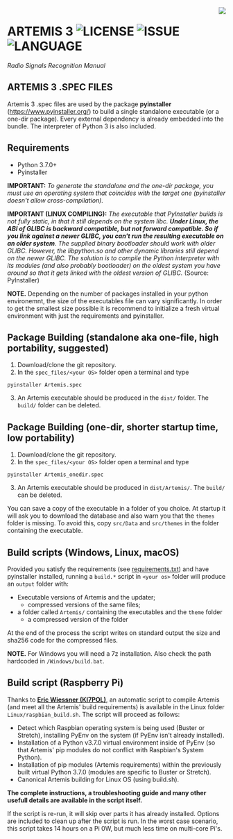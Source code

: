 <img src="../documentation/ArtemisLogoSmall.png" align="right" />

# ARTEMIS 3 ![LICENSE](https://img.shields.io/github/license/AresValley/Artemis.svg?style=flat-square) ![ISSUE](https://img.shields.io/github/issues/AresValley/Artemis.svg?style=flat-square) ![LANGUAGE](https://img.shields.io/github/languages/top/AresValley/Artemis.svg?style=flat-square)

*Radio Signals Recognition Manual*

## ARTEMIS 3 .SPEC FILES

Artemis 3 .spec files are used by the package **pyinstaller** (https://www.pyinstaller.org/) to build a single standalone executable (or a one-dir package). Every external dependency is already embedded into the bundle. The interpreter of Python 3 is also included.

## Requirements
- Python 3.7.0+
- Pyinstaller

**IMPORTANT:** *To generate the standalone and the one-dir package, you must use an operating system that coincides with the target one (pyinstaller doesn't allow cross-compilation).* 

**IMPORTANT (LINUX COMPILING):** *The executable that PyInstaller builds is not fully static, in that it still depends on the system libc. **Under Linux, the ABI of GLIBC is backward compatible, but not forward compatible. So if you link against a newer GLIBC, you can't run the resulting executable on an older system**. The supplied binary bootloader should work with older GLIBC. However, the libpython.so and other dynamic libraries still depend on the newer GLIBC. The solution is to compile the Python interpreter with its modules (and also probably bootloader) on the oldest system you have around so that it gets linked with the oldest version of GLIBC.* (Source: PyInstaller)

**NOTE.** Depending on the number of packages installed in your python environemnt, the size of the executables file can vary significantly. In order to get the smallest size possible it is recommend to initialize a fresh virtual environment with just the requirements and pyinstaller.

## Package Building (standalone aka one-file, high portability, **suggested**)
1. Download/clone the git repository.
2. In the `spec_files/<your OS>` folder open a terminal and type
```
pyinstaller Artemis.spec
```
3. An Artemis executable should be produced in the `dist/` folder. The `build/` folder
   can be deleted.

## Package Building (one-dir, shorter startup time, low portability)
1. Download/clone the git repository.
2. In the `spec_files/<your OS>` folder open a terminal and type
```
pyinstaller Artemis_onedir.spec
```
3. An Artemis executable should be produced in  `dist/Artemis/`. The `build/` can
   be deleted.


You can save a copy of the executable in a folder of you choice. At startup it will ask you to download the database and also warn you that the `themes` folder is missing. To avoid this, copy `src/Data` and `src/themes` in the folder containing the executable.

## Build scripts (Windows, Linux, macOS)
Provided you satisfy the requirements (see [requirements.txt](../requirements/requirements.txt)) and have pyinstaller installed, running a `build.*` script in `<your os>` folder will produce an `output` folder with:

- Executable versions of Artemis and the updater;
  - compressed versions of the same files;
- a folder called `Artemis/` containing the executables and the `theme` folder
  - a compressed version of the folder

At the end of the process the script writes on standard output the size and sha256 code for the compressed files.

**NOTE.** For Windows you will need a 7z installation. Also check the path hardcoded in `/Windows/build.bat`.

## Build script (Raspberry Pi)
Thanks to [**Eric Wiessner (KI7POL)**](https://github.com/WheezyE "GitHub profile"), an automatic script to compile Artemis (and meet all the Artemis' build requirements) is available in the Linux folder `Linux/raspbian_build.sh`. The script will proceed as follows:

- Detect which Raspbian operating system is being used (Buster or Stretch), installing PyEnv on the system (if PyEnv isn't already installed).
- Installation of a Python v3.7.0 virtual environment inside of PyEnv (so that Artemis' pip modules do not conflict with Raspbian's System Python).
- Installation of pip modules (Artemis requirements) within the previously built virtual Python 3.7.0 (modules are specific to Buster or Stretch).
- Canonical Artemis building for Linux OS (using build.sh).

**The complete instructions, a troubleshooting guide and many other usefull details are available in the script itself.**

If the script is re-run, it will skip over parts it has already installed. Options are included to clean up after the script is run. In the worst case scenario, this script takes 14 hours on a Pi 0W, but much less time on multi-core Pi's.
